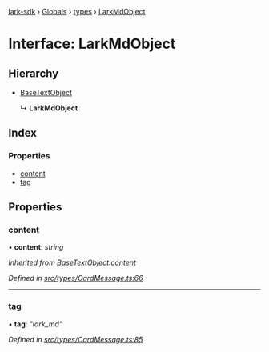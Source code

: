 [lark-sdk](../README.md) › [Globals](../globals.md) › [types](../modules/types.md) › [LarkMdObject](types.larkmdobject.md)

# Interface: LarkMdObject

## Hierarchy

* [BaseTextObject](types.basetextobject.md)

  ↳ **LarkMdObject**

## Index

### Properties

* [content](types.larkmdobject.md#content)
* [tag](types.larkmdobject.md#tag)

## Properties

###  content

• **content**: *string*

*Inherited from [BaseTextObject](types.basetextobject.md).[content](types.basetextobject.md#content)*

*Defined in [src/types/CardMessage.ts:66](https://github.com/TbhT/lark-sdk/blob/e3605bb/src/types/CardMessage.ts#L66)*

___

###  tag

• **tag**: *"lark_md"*

*Defined in [src/types/CardMessage.ts:85](https://github.com/TbhT/lark-sdk/blob/e3605bb/src/types/CardMessage.ts#L85)*
